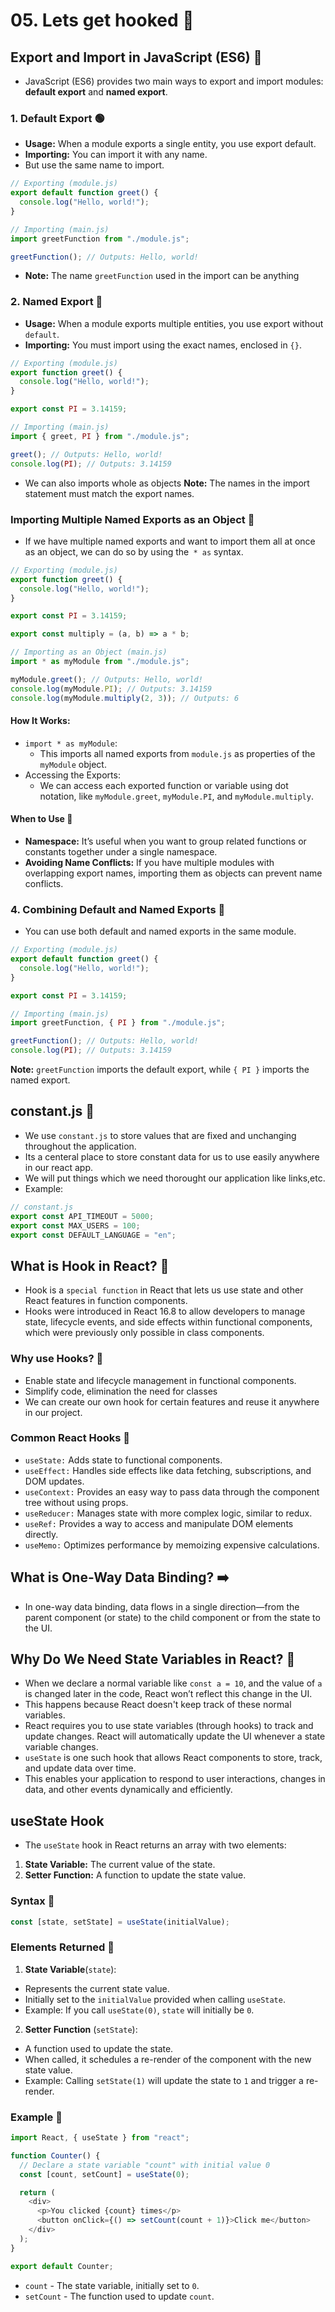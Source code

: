 # 05. Lets get hooked 🎣

## Export and Import in JavaScript (ES6) 🚀

- JavaScript (ES6) provides two main ways to export and import modules: **default export** and **named export**.

### 1. Default Export 🟢

- **Usage:** When a module exports a single entity, you use export default.
- **Importing:** You can import it with any name.
- But use the same name to import.

```javascript
// Exporting (module.js)
export default function greet() {
  console.log("Hello, world!");
}

// Importing (main.js)
import greetFunction from "./module.js";

greetFunction(); // Outputs: Hello, world!
```

- **Note:** The name `greetFunction` used in the import can be anything

### 2. Named Export 🔵

- **Usage:** When a module exports multiple entities, you use export without `default`.
- **Importing:** You must import using the exact names, enclosed in `{}`.

```javascript
// Exporting (module.js)
export function greet() {
  console.log("Hello, world!");
}

export const PI = 3.14159;
```

```javascript
// Importing (main.js)
import { greet, PI } from "./module.js";

greet(); // Outputs: Hello, world!
console.log(PI); // Outputs: 3.14159
```

- We can also imports whole as objects
  **Note:** The names in the import statement must match the export names.

### Importing Multiple Named Exports as an Object 🧩

- If we have multiple named exports and want to import them all at once as an object, we can do so by using the` * as` syntax.

```javascript
// Exporting (module.js)
export function greet() {
  console.log("Hello, world!");
}

export const PI = 3.14159;

export const multiply = (a, b) => a * b;
```

```javascript
// Importing as an Object (main.js)
import * as myModule from "./module.js";

myModule.greet(); // Outputs: Hello, world!
console.log(myModule.PI); // Outputs: 3.14159
console.log(myModule.multiply(2, 3)); // Outputs: 6
```

#### How It Works:

- `import * as myModule`:
  - This imports all named exports from `module.js` as properties of the `myModule` object.
- Accessing the Exports:
  - We can access each exported function or variable using dot notation, like `myModule.greet`, `myModule.PI`, and `myModule.multiply`.

#### When to Use 📝

- **Namespace:** It’s useful when you want to group related functions or constants together under a single namespace.
- **Avoiding Name Conflicts:** If you have multiple modules with overlapping export names, importing them as objects can prevent name conflicts.

### 4. Combining Default and Named Exports 🔄

- You can use both default and named exports in the same module.

```javascript
// Exporting (module.js)
export default function greet() {
  console.log("Hello, world!");
}

export const PI = 3.14159;
```

```javascript
// Importing (main.js)
import greetFunction, { PI } from "./module.js";

greetFunction(); // Outputs: Hello, world!
console.log(PI); // Outputs: 3.14159
```

**Note:** `greetFunction` imports the default export, while `{ PI }` imports the named export.

## constant.js 📜

- We use `constant.js` to store values that are fixed and unchanging throughout the application.
- Its a centeral place to store constant data for us to use easily anywhere in our react app.
- We will put things which we need thorought our application like links,etc.
- Example:

```javascript
// constant.js
export const API_TIMEOUT = 5000;
export const MAX_USERS = 100;
export const DEFAULT_LANGUAGE = "en";
```

## What is Hook in React? 🎣

- Hook is a `special function` in React that lets us use state and other React features in function components.
- Hooks were introduced in React 16.8 to allow developers to manage state, lifecycle events, and side effects within functional components, which were previously only possible in class components.

### Why use Hooks? 🌟

- Enable state and lifecycle management in functional components.
- Simplify code, elimination the need for classes
- We can create our own hook for certain features and reuse it anywhere in our project.

### Common React Hooks 🔄

- `useState:` Adds state to functional components.
- `useEffect:` Handles side effects like data fetching, subscriptions, and DOM updates.
- `useContext:` Provides an easy way to pass data through the component tree without using props.
- `useReducer:` Manages state with more complex logic, similar to redux.
- `useRef:` Provides a way to access and manipulate DOM elements directly.
- `useMemo:` Optimizes performance by memoizing expensive calculations.

## What is One-Way Data Binding? ➡️

- In one-way data binding, data flows in a single direction—from the parent component (or state) to the child component or from the state to the UI.

## Why Do We Need State Variables in React? 🌱

- When we declare a normal variable like `const a = 10`, and the value of `a` is changed later in the code, React won’t reflect this change in the UI.
- This happens because React doesn't keep track of these normal variables.
- React requires you to use state variables (through hooks) to track and update changes. React will automatically update the UI whenever a state variable changes.
- `useState` is one such hook that allows React components to store, track, and update data over time.
- This enables your application to respond to user interactions, changes in data, and other events dynamically and efficiently.

## useState Hook

- The `useState` hook in React returns an array with two elements:

1. **State Variable:** The current value of the state.
2. **Setter Function:** A function to update the state value.

### Syntax 📜

```javascript
const [state, setState] = useState(initialValue);
```

### Elements Returned 🧩

1. **State Variable**(`state`):

- Represents the current state value.
- Initially set to the `initialValue` provided when calling `useState`.
- Example: If you call `useState(0)`, `state` will initially be `0`.

2. **Setter Function** (`setState`):

- A function used to update the state.
- When called, it schedules a re-render of the component with the new state value.
- Example: Calling `setState(1)` will update the state to `1` and trigger a re-render.

### Example 🚀

```javascript
import React, { useState } from "react";

function Counter() {
  // Declare a state variable "count" with initial value 0
  const [count, setCount] = useState(0);

  return (
    <div>
      <p>You clicked {count} times</p>
      <button onClick={() => setCount(count + 1)}>Click me</button>
    </div>
  );
}

export default Counter;
```

- `count` - The state variable, initially set to `0`.
- `setCount` - The function used to update `count`.
